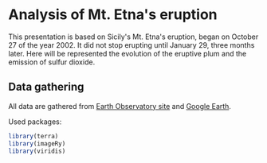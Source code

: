 # Analysis of Mt. Etna's eruption
This presentation is based on Sicily's Mt. Etna's eruption, began on October 27 of the year 2002. It did not stop erupting until January 29, three months later. Here will be represented the evolution of the eruptive plum and the emission of sulfur dioxide.
## Data gathering
All data are gathered from [Earth Observatory site](https://earthobservatory.nasa.gov/) and [Google Earth](https://earth.google.it).

Used packages:

``` r
library(terra)
library(imageRy)
library(viridis)
```
